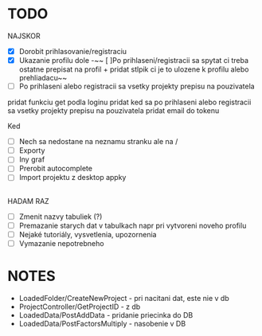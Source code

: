 # TODO

NAJSKOR

- [x] Dorobit prihlasovanie/registraciu
- [x] Ukazanie profilu dole
      -~~ [ ]Po prihlaseni/registracii sa spytat ci treba ostatne prepisat na profil + pridat stlpik ci je to ulozene k profilu alebo prehliadacu~~
- [ ] Po prihlaseni alebo registracii sa vsetky projekty prepisu na pouzivatela

pridat funkciu get podla loginu
pridat ked sa po prihlaseni alebo registracii sa vsetky projekty prepisu na pouzivatela
pridat email do tokenu

Ked

- [ ] Nech sa nedostane na neznamu stranku ale na /
- [ ] Exporty
- [ ] Iny graf
- [ ] Prerobit autocomplete
- [ ] Import projektu z desktop appky

<!-- Vytvorenie pomocnych filov na funkcie

- [ ] Tokenu
- [ ] Nahravanie projektov
- [ ] Rozdelenie do komponentov -->

##

HADAM RAZ

- [ ] Zmenit nazvy tabuliek (?)
- [ ] Premazanie starych dat v tabulkach napr pri vytvoreni noveho profilu
- [ ] Nejaké tutoriály, vysvetlenia, upozornenia
- [ ] Vymazanie nepotrebneho

# NOTES

- LoadedFolder/CreateNewProject - pri nacitani dat, este nie v db
- ProjectController/GetProjectID - z db
- LoadedData/PostAddData - pridanie priecinka do DB
- LoadedData/PostFactorsMultiply - nasobenie v DB
